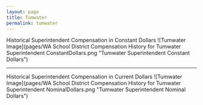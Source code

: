 ```yaml
---
layout: page
title: Tumwater
permalink: tumwater
---
```



Historical Superintendent Compensation in Constant Dollars
![Tumwater Image](pages/WA School District Compensation History for Tumwater Superintendent ConstantDollars.png "Tumwater Superintendent Constant Dollars")

___

Historical Superintendent Compensation in Current Dollars
![Tumwater Image](pages/WA School District Compensation History for Tumwater Superintendent NominalDollars.png "Tumwater Superintendent Nominal Dollars")
